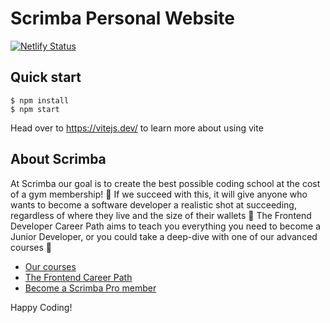 # Scrimba Personal Website

[![Netlify Status](https://api.netlify.com/api/v1/badges/acd68790-1e31-43be-83c5-1e9b294da600/deploy-status)](https://app.netlify.com/sites/ebouchut-scrimba-personal-website/deploys)

## Quick start

```
$ npm install
$ npm start
````

Head over to https://vitejs.dev/ to learn more about using vite

## About Scrimba

At Scrimba our goal is to create the best possible coding school at the cost of a gym membership! 💜
If we succeed with this, it will give anyone who wants to become a software developer a realistic shot at succeeding, regardless of where they live and the size of their wallets 🎉
The Frontend Developer Career Path aims to teach you everything you need to become a Junior Developer, or you could take a deep-dive with one of our advanced courses 🚀

- [Our courses](https://scrimba.com/allcourses)
- [The Frontend Career Path](https://scrimba.com/learn/frontend)
- [Become a Scrimba Pro member](https://scrimba.com/pricing)

Happy Coding!
